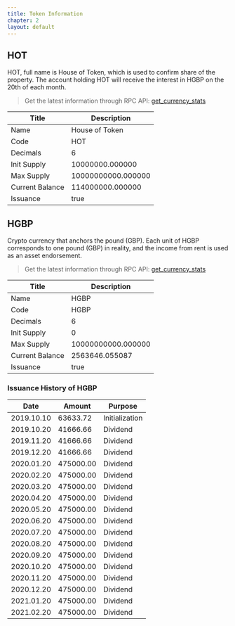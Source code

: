 ```yaml
---
title: Token Information
chapter: 2
layout: default
---
```


## HOT
HOT, full name is House of Token, which is used to confirm share of the property. The account holding HOT will receive the interest in HGBP on the 20th of each month. 

> Get the latest information through RPC API: [get_currency_stats](/rpcapi/rpc_api/#get_currency_stats)

 Title | Description
 --- | --- 
 Name | House of Token
 Code | HOT
 Decimals | 6
 Init Supply | 10000000.000000
 Max Supply | 10000000000.000000
 Current Balance | 114000000.000000
 Issuance | true
 
## HGBP

Crypto currency that anchors the pound (GBP). Each unit of HGBP corresponds to one pound (GBP) in reality, and the income from rent is used as an asset endorsement.

> Get the latest information through RPC API: [get_currency_stats](/rpcapi/rpc_api/#get_currency_stats)
 
  Title | Description
  --- | --- 
  Name | HGBP
  Code | HGBP
  Decimals | 6
  Init Supply | 0
  Max Supply | 10000000000.000000
  Current Balance | 2563646.055087
  Issuance | true
  
### Issuance History of HGBP
  
  Date | Amount | Purpose
  --- | --- | ---
  2019.10.10 |  63633.72 | Initialization
  2019.10.20 |  41666.66 | Dividend
  2019.11.20 |  41666.66 | Dividend
  2019.12.20 |  41666.66 | Dividend
  2020.01.20 | 475000.00 | Dividend
  2020.02.20 | 475000.00 | Dividend
	2020.03.20 | 475000.00 | Dividend
	2020.04.20 | 475000.00 | Dividend
	2020.05.20 | 475000.00 | Dividend
	2020.06.20 | 475000.00 | Dividend
	2020.07.20 | 475000.00 | Dividend
	2020.08.20 | 475000.00 | Dividend
	2020.09.20 | 475000.00 | Dividend
	2020.10.20 | 475000.00 | Dividend
	2020.11.20 | 475000.00 | Dividend
  2020.12.20 | 475000.00 | Dividend
	2021.01.20 | 475000.00 | Dividend
	2021.02.20 | 475000.00 | Dividend
	
